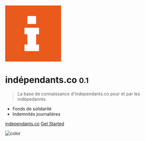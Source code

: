 ![logo](assets/img/favicons/apple-touch-icon.png)

# indépendants.co <small>0.1</small>

> La base de connaissance d'independants.co pour et par les indépedannts.

- Fonds de solidarité
- Indemnités journalières

[independants.co](https://www.independants.co/)
[Get Started](#main)

<!-- ![color](#E95A1C) -->

![color](#FFFFFF)
